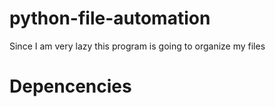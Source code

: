 # python-file-automation
Since I am very lazy this program is going to organize my files

# Depencencies
